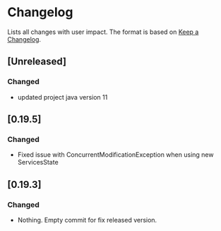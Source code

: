# Changelog

Lists all changes with user impact.
The format is based on [Keep a Changelog](http://keepachangelog.com/en/1.0.0/).

## [Unreleased]
### Changed
- updated project java version 11

## [0.19.5]
### Changed 
- Fixed issue with ConcurrentModificationException when using new ServicesState

## [0.19.3]
### Changed
- Nothing. Empty commit for fix released version.
